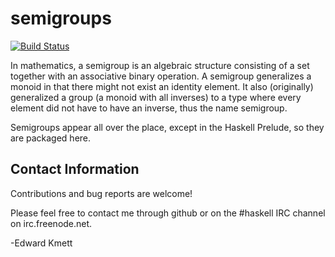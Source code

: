 semigroups
==========

[![Build Status](https://secure.travis-ci.org/ekmett/semigroups.png?branch=master)](http://travis-ci.org/ekmett/semigroups)


In mathematics, a semigroup is an algebraic structure consisting of a set together with an associative binary operation. A semigroup generalizes a monoid in that there might not exist an identity element. It also (originally) generalized a group (a monoid with all inverses) to a type where every element did not have to have an inverse, thus the name semigroup.

Semigroups appear all over the place, except in the Haskell Prelude, so they are packaged here.

Contact Information
-------------------

Contributions and bug reports are welcome!

Please feel free to contact me through github or on the #haskell IRC channel on irc.freenode.net.

-Edward Kmett
